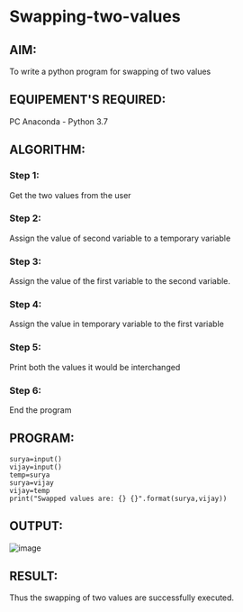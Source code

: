 # Swapping-two-values
## AIM:
To write a python program for swapping of two values
## EQUIPEMENT'S REQUIRED: 
PC
Anaconda - Python 3.7
## ALGORITHM: 
### Step 1:
Get the two values from the user
### Step 2: 
Assign the value of second variable to a temporary variable 
### Step 3: 
Assign the value of the first variable to the second variable.
### Step 4:  
Assign the value in temporary variable to the first variable
### Step 5: 
Print both the values it would be interchanged
### Step 6: 
End the program
## PROGRAM:
```
surya=input()
vijay=input()
temp=surya
surya=vijay
vijay=temp
print("Swapped values are: {} {}".format(surya,vijay))
```

## OUTPUT: 
![image](https://github.com/Mahalakshmi230/Swapping-two-values/assets/149365324/745249cd-3ac7-442c-866a-3716cb28781a)


## RESULT:
Thus the swapping of two values are successfully executed.



